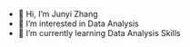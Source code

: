 - 👋 Hi, I’m Junyi Zhang
- 👀 I’m interested in Data Analysis
- 🌱 I’m currently learning Data Analysis Skills


